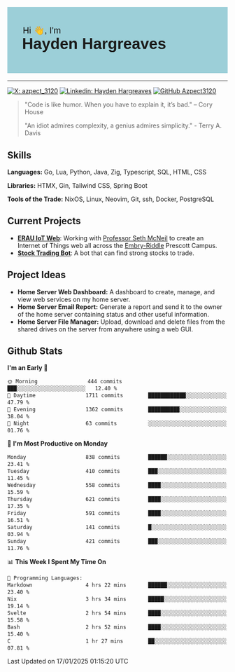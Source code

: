 ![Hayden Hargreaves](https://github.com/Azpect3120/Azpect3120/blob/master/download.png?raw=true)

<hr>

[![X: azpect_3120](https://img.shields.io/twitter/follow/azpect_3120?style=social)](https://x.com/azpect_3120)
[![Linkedin: Hayden Hargreaves](https://img.shields.io/badge/-Hayden%20Hargreaves-blue?style=flat-square&logo=Linkedin&logoColor=white&link=https://www.linkedin.com/in/hayden-hargreaves-37b2802a4/)](https://www.linkedin.com/in/hayden-hargreaves-37b2802a4/)
[![GitHub Azpect3120](https://img.shields.io/github/followers/azpect3120?label=follow&style=social)](https://github.com/azpect3120)

> "Code is like humor. When you have to explain it, it’s bad." – Cory House
> 
> "An idiot admires complexity, a genius admires simplicity." - Terry A. Davis


## Skills
**Languages:** Go, Lua, Python, Java, Zig, Typescript, SQL, HTML, CSS 

**Libraries:** HTMX, Gin, Tailwind CSS, Spring Boot

**Tools of the Trade:** NixOS, Linux, Neovim, Git, ssh, Docker, PostgreSQL


## Current Projects 
- **[ERAU IoT Web](https://github.com/Azpect3120/InternetOfThings)**: Working with [Professor Seth McNeil](https://github.com/semcneil) to create an Internet of Things web all across the [Embry-Riddle](https://erau.edu) Prescott Campus.
- **[Stock Trading Bot](https://github.com/Azpect3120/TradingBot)**: A bot that can find strong stocks to trade.


## Project Ideas
- **Home Server Web Dashboard:** A dashboard to create, manage, and view web services on my home server.
- **Home Server Email Report:** Generate a report and send it to the owner of the home server containing status and other useful information.
- **Home Server File Manager:** Upload, download and delete files from the shared drives on the server from anywhere using a web GUI.


## Github Stats

<!--START_SECTION:waka-->
**I'm an Early 🐤** 

```text
🌞 Morning                444 commits         ███░░░░░░░░░░░░░░░░░░░░░░   12.40 % 
🌆 Daytime                1711 commits        ████████████░░░░░░░░░░░░░   47.79 % 
🌃 Evening                1362 commits        ██████████░░░░░░░░░░░░░░░   38.04 % 
🌙 Night                  63 commits          ░░░░░░░░░░░░░░░░░░░░░░░░░   01.76 % 
```
📅 **I'm Most Productive on Monday** 

```text
Monday                   838 commits         ██████░░░░░░░░░░░░░░░░░░░   23.41 % 
Tuesday                  410 commits         ███░░░░░░░░░░░░░░░░░░░░░░   11.45 % 
Wednesday                558 commits         ████░░░░░░░░░░░░░░░░░░░░░   15.59 % 
Thursday                 621 commits         ████░░░░░░░░░░░░░░░░░░░░░   17.35 % 
Friday                   591 commits         ████░░░░░░░░░░░░░░░░░░░░░   16.51 % 
Saturday                 141 commits         █░░░░░░░░░░░░░░░░░░░░░░░░   03.94 % 
Sunday                   421 commits         ███░░░░░░░░░░░░░░░░░░░░░░   11.76 % 
```


📊 **This Week I Spent My Time On** 

```text
💬 Programming Languages: 
Markdown                 4 hrs 22 mins       ██████░░░░░░░░░░░░░░░░░░░   23.40 % 
Nix                      3 hrs 34 mins       █████░░░░░░░░░░░░░░░░░░░░   19.14 % 
Svelte                   2 hrs 54 mins       ████░░░░░░░░░░░░░░░░░░░░░   15.58 % 
Bash                     2 hrs 52 mins       ████░░░░░░░░░░░░░░░░░░░░░   15.40 % 
C                        1 hr 27 mins        ██░░░░░░░░░░░░░░░░░░░░░░░   07.81 % 
```


 Last Updated on 17/01/2025 01:15:20 UTC
<!--END_SECTION:waka-->
